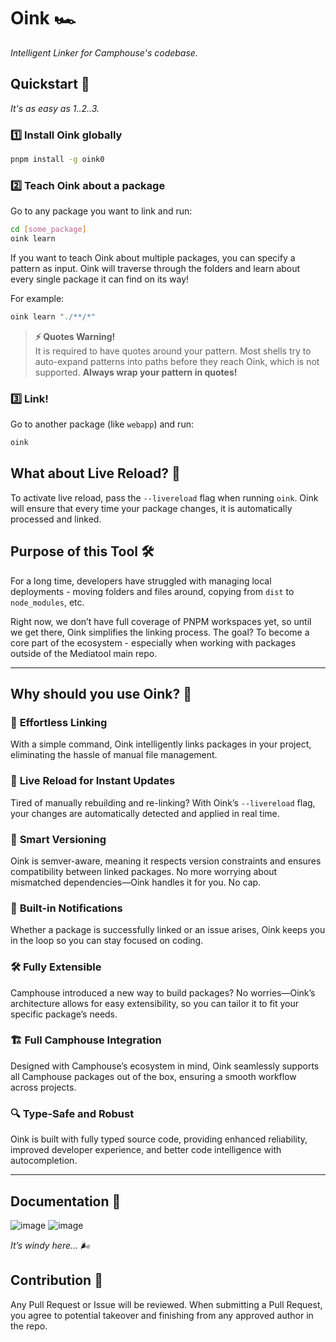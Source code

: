 # Oink 🏎️

_Intelligent Linker for Camphouse's codebase._

## Quickstart 🚀

_It's as easy as 1..2..3._

### 1️⃣ Install Oink globally

```sh
pnpm install -g oink0
```

### 2️⃣ Teach Oink about a package
Go to any package you want to link and run:

```sh
cd [some_package]
oink learn
```

If you want to teach Oink about multiple packages, you can specify a pattern as input. Oink will traverse through the folders and learn about every single package it can find on its way!

For example:

```sh
oink learn "./**/*"
```

> **⚡️ Quotes Warning!**  
> It is required to have quotes around your pattern. Most shells try to auto-expand patterns into paths before they reach Oink, which is not supported. **Always wrap your pattern in quotes!**

### 3️⃣ Link!

Go to another package (like `webapp`) and run:

```sh
oink
```

## What about Live Reload? 🔄
To activate live reload, pass the `--livereload` flag when running `oink`. Oink will ensure that every time your package changes, it is automatically processed and linked.

## Purpose of this Tool 🛠
For a long time, developers have struggled with managing local deployments - moving folders and files around, copying from `dist` to `node_modules`, etc.

Right now, we don’t have full coverage of PNPM workspaces yet, so until we get there, Oink simplifies the linking process. The goal? To become a core part of the ecosystem - especially when working with packages outside of the Mediatool main repo.

----------

## Why should you use Oink? 🤔

### 🚀 **Effortless Linking**
With a simple command, Oink intelligently links packages in your project, eliminating the hassle of manual file management.

### 🔄 **Live Reload for Instant Updates**
Tired of manually rebuilding and re-linking? With Oink’s `--livereload` flag, your changes are automatically detected and applied in real time.

### 🎯 **Smart Versioning**
Oink is semver-aware, meaning it respects version constraints and ensures compatibility between linked packages. No more worrying about mismatched dependencies—Oink handles it for you. No cap.

### 🔔 **Built-in Notifications**
Whether a package is successfully linked or an issue arises, Oink keeps you in the loop so you can stay focused on coding.

### 🛠 **Fully Extensible**
Camphouse introduced a new way to build packages? No worries—Oink’s architecture allows for easy extensibility, so you can tailor it to fit your specific package’s needs.

### 🏗 **Full Camphouse Integration**
Designed with Camphouse’s ecosystem in mind, Oink seamlessly supports all Camphouse packages out of the box, ensuring a smooth workflow across projects.

### 🔍 **Type-Safe and Robust**
Oink is built with fully typed source code, providing enhanced reliability, improved developer experience, and better code intelligence with autocompletion.

----------

## Documentation 📜


![image](https://github.com/user-attachments/assets/c27f592a-eabe-4e2b-ab2c-9f76b2057717)
![image](https://github.com/user-attachments/assets/bdafa600-da9a-489b-b7b2-9f8cfd6bdc7c)


_It’s windy here... 🌬️_

## Contribution 🤝

Any Pull Request or Issue will be reviewed. When submitting a Pull Request, you agree to potential takeover and finishing from any approved author in the repo.
